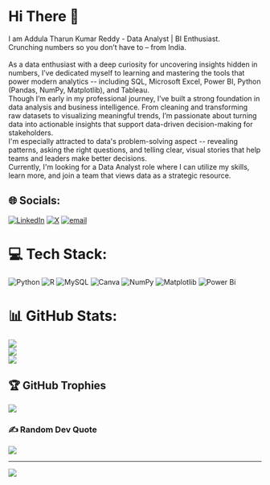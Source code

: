 #  Hi There 👋

I am Addula Tharun Kumar Reddy -  Data Analyst | BI Enthusiast.<br>Crunching numbers so you don’t have to – from India.<br><br>As a data enthusiast with a deep curiosity for uncovering insights hidden in numbers, I’ve dedicated myself to learning and mastering the tools that power modern analytics -- including SQL, Microsoft Excel, Power BI,  Python (Pandas, NumPy, Matplotlib), and Tableau.<br>Though I’m early in my professional journey, I’ve built a strong foundation in data analysis and business intelligence. From cleaning and transforming raw datasets to visualizing meaningful trends, I’m passionate about turning data into actionable insights that support data-driven decision-making for stakeholders.<br>I'm especially attracted to data's problem-solving aspect -- revealing patterns, asking the right questions, and telling clear, visual stories that help teams and leaders make better decisions.<br>Currently, I'm looking for a Data Analyst role where I can utilize my skills, learn more, and join a team that views data as a strategic resource.


## 🌐 Socials:
[![LinkedIn](https://img.shields.io/badge/LinkedIn-%230077B5.svg?logo=linkedin&logoColor=white)](https://linkedin.com/in/addulatharunkumarreddy) [![X](https://img.shields.io/badge/X-black.svg?logo=X&logoColor=white)](https://x.com/TharunReddy00) [![email](https://img.shields.io/badge/Email-D14836?logo=gmail&logoColor=white)](mailto:mailmeattharun007@gmail.com) 

# 💻 Tech Stack:
![Python](https://img.shields.io/badge/python-3670A0?style=for-the-badge&logo=python&logoColor=ffdd54) ![R](https://img.shields.io/badge/r-%23276DC3.svg?style=for-the-badge&logo=r&logoColor=white) ![MySQL](https://img.shields.io/badge/mysql-4479A1.svg?style=for-the-badge&logo=mysql&logoColor=white) ![Canva](https://img.shields.io/badge/Canva-%2300C4CC.svg?style=for-the-badge&logo=Canva&logoColor=white) ![NumPy](https://img.shields.io/badge/numpy-%23013243.svg?style=for-the-badge&logo=numpy&logoColor=white) ![Matplotlib](https://img.shields.io/badge/Matplotlib-%23ffffff.svg?style=for-the-badge&logo=Matplotlib&logoColor=black) ![Power Bi](https://img.shields.io/badge/power_bi-F2C811?style=for-the-badge&logo=powerbi&logoColor=black)
# 📊 GitHub Stats:
![](https://github-readme-stats.vercel.app/api?username=TharunKumarReddyA-fr&theme=dark&hide_border=false&include_all_commits=true&count_private=true)<br/>
![](https://nirzak-streak-stats.vercel.app/?user=TharunKumarReddyA-fr&theme=dark&hide_border=false)<br/>
![](https://github-readme-stats.vercel.app/api/top-langs/?username=TharunKumarReddyA-fr&theme=dark&hide_border=false&include_all_commits=true&count_private=true&layout=compact)

## 🏆 GitHub Trophies
![](https://github-profile-trophy.vercel.app/?username=TharunKumarReddyA-fr&theme=radical&no-frame=false&no-bg=false&margin-w=4)

### ✍️ Random Dev Quote
![](https://quotes-github-readme.vercel.app/api?type=horizontal&theme=radical)

---
[![](https://visitcount.itsvg.in/api?id=TharunKumarReddyA-fr&icon=10&color=13)](https://visitcount.itsvg.in)

<!-- Proudly created with GPRM ( https://gprm.itsvg.in ) -->

